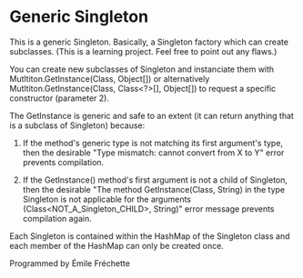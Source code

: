 # Generic Singleton

This is a generic Singleton. Basically, a Singleton factory which can create subclasses.
(This is a learning project. Feel free to point out any flaws.)

You can create new subclasses of Singleton and instanciate them with Mutltiton.GetInstance(Class<T>, Object[]) or alternatively Mutltiton.GetInstance(Class<T>, Class<?>[], Object[]) to request a specific constructor (parameter 2). 

The GetInstance is generic and safe to an extent (it can return anything that is a subclass of Singleton) because:

1. If the method's generic type is not matching its first argument's type, then the desirable "Type mismatch: cannot convert from X to Y" error prevents compilation. 

2. If the GetInstance() method's first argument is not a child of Singleton, then the desirable "The method GetInstance(Class<T>, String) in the type Singleton is not applicable for the arguments (Class<NOT_A_Singleton_CHILD>, String)" error message prevents compilation again.

Each Singleton is contained within the HashMap of the Singleton class and each member of the HashMap can only be created once.

 Programmed by
 Émile Fréchette
